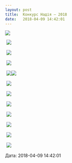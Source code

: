 ```yaml
---
layout: post
title:  Конкурс Надія – 2018
date:   2018-04-09 14:42:01
---
```

![](/assets/tiger-1523272368.png)

 ![](/assets/tiger-1523273768.jpg)

 ![](/assets/tiger-1523273850.jpg)

 ![](/assets/tiger-1523273887.jpg)

 ![](/assets/tiger-1523273914.jpg)![](/assets/tiger-1523273948.jpg)

 ![](/assets/tiger-1523273975.jpg)

 ![](/assets/tiger-1523273996.jpg)

 ![](/assets/tiger-1523274020.jpg)

 ![](/assets/tiger-1523274042.jpg)

 ![](/assets/tiger-1523274063.jpg)

 ![](/assets/tiger-1523274085.jpg)

 ![](/assets/tiger-1523274106.jpg)

  
Дата: 2018-04-09 14:42:01
